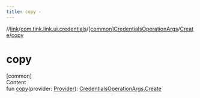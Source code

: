 ```yaml
---
title: copy -
---
```

//[link](../../../index.md)/[com.tink.link.ui.credentials](../../index.md)/[[common]CredentialsOperationArgs](../index.md)/[Create](index.md)/[copy](copy.md)



# copy  
[common]  
Content  
fun [copy](copy.md)(provider: [Provider](../../../com.tink.model.provider/[common]-provider/index.md)): [CredentialsOperationArgs.Create](index.md)  



